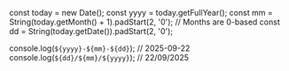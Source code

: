 const today = new Date();
const yyyy = today.getFullYear();
const mm = String(today.getMonth() + 1).padStart(2, '0'); // Months are 0-based
const dd = String(today.getDate()).padStart(2, '0');

console.log(`${yyyy}-${mm}-${dd}`); // 2025-09-22
console.log(`${dd}/${mm}/${yyyy}`); // 22/09/2025
